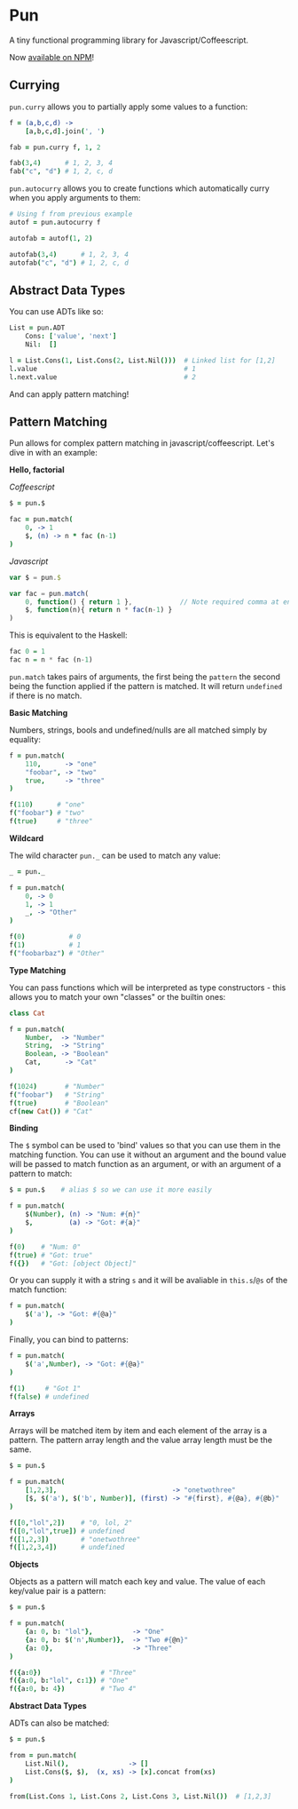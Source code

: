 Pun
===

A tiny functional programming library for Javascript/Coffeescript.

Now [available on NPM](https://www.npmjs.org/package/pun)!

Currying
---

`pun.curry` allows you to partially apply some values to a function:

```coffeescript
f = (a,b,c,d) ->
	[a,b,c,d].join(', ')

fab = pun.curry f, 1, 2

fab(3,4)      # 1, 2, 3, 4
fab("c", "d") # 1, 2, c, d
```

`pun.autocurry` allows you to create functions which automatically curry when you apply arguments to them:

```coffeescript
# Using f from previous example
autof = pun.autocurry f

autofab = autof(1, 2)

autofab(3,4)      # 1, 2, 3, 4
autofab("c", "d") # 1, 2, c, d
```

Abstract Data Types
---

You can use ADTs like so:

```coffeescript
List = pun.ADT
	Cons: ['value', 'next']
	Nil:  []

l = List.Cons(1, List.Cons(2, List.Nil()))  # Linked list for [1,2]
l.value                                     # 1
l.next.value                                # 2
```

And can apply pattern matching!

Pattern Matching
---

Pun allows for complex pattern matching in javascript/coffeescript. Let's dive in with an example:

**Hello, factorial**

_Coffeescript_

```coffeescript
$ = pun.$

fac = pun.match(
    0, -> 1
    $, (n) -> n * fac (n-1)
)
```

_Javascript_

```javascript
var $ = pun.$

var fac = pun.match(
    0, function() { return 1 },            // Note required comma at end of line
    $, function(n){ return n * fac(n-1) }
)
```

This is equivalent to the Haskell:

```haskell
fac 0 = 1
fac n = n * fac (n-1)
```

`pun.match` takes pairs of arguments, the first being the `pattern` the second being the function applied if the pattern is matched. It will return `undefined` if there is no match.

**Basic Matching**

Numbers, strings, bools and undefined/nulls are all matched simply by equality:

```coffeescript
f = pun.match(
	110,      -> "one"
	"foobar", -> "two"
	true,     -> "three"
)

f(110)      # "one"
f("foobar") # "two"
f(true)     # "three"
```

**Wildcard**

The wild character `pun._` can be used to match any value:

```coffeescript
_ = pun._

f = pun.match(
    0, -> 0
    1, -> 1
    _, -> "Other"
)

f(0)           # 0
f(1)           # 1
f("foobarbaz") # "Other"
```

**Type Matching**

You can pass functions which will be interpreted as type constructors - this allows you to match your own "classes" or the builtin ones:

```coffeescript
class Cat

f = pun.match(
	Number,  -> "Number"
	String,  -> "String"
	Boolean, -> "Boolean"
	Cat,      -> "Cat"
)

f(1024)       # "Number"
f("foobar")   # "String"
f(true)       # "Boolean"
cf(new Cat()) # "Cat"
```

**Binding**

The `$` symbol can be used to 'bind' values so that you can use them in the matching function. You can use it without an argument and the bound value will be passed to match function as an argument, or with an argument of a pattern to match:

```coffeescript
$ = pun.$    # alias $ so we can use it more easily

f = pun.match(
    $(Number), (n) -> "Num: #{n}"
    $,         (a) -> "Got: #{a}"
)

f(0)    # "Num: 0"
f(true) # "Got: true"
f({})   # "Got: [object Object]"
```

Or you can supply it with a string `s` and it will be avaliable in `this.s`/`@s` of the match function:

```coffeescript
f = pun.match(
    $('a'), -> "Got: #{@a}"
)
```

Finally, you can bind to patterns:

```coffeescript
f = pun.match(
	$('a',Number), -> "Got: #{@a}"
)

f(1)     # "Got 1"
f(false) # undefined
```

**Arrays**

Arrays will be matched item by item and each element of the array is a pattern. The pattern array length and the value array length must be the same.

```coffeescript
$ = pun.$

f = pun.match(
	[1,2,3],                             -> "onetwothree"
	[$, $('a'), $('b', Number)], (first) -> "#{first}, #{@a}, #{@b}" 
)

f([0,"lol",2])    # "0, lol, 2"
f([0,"lol",true]) # undefined
f([1,2,3])        # "onetwothree"
f([1,2,3,4])      # undefined
```

**Objects**

Objects as a pattern will match each key and value. The value of each key/value pair is a pattern:

```coffeescript
$ = pun.$

f = pun.match(
	{a: 0, b: "lol"},          -> "One"
	{a: 0, b: $('n',Number)},  -> "Two #{@n}"
	{a: 0},                    -> "Three"
)

f({a:0})               # "Three"
f({a:0, b:"lol", c:1}) # "One"
f({a:0, b: 4})         # "Two 4"
```

**Abstract Data Types**

ADTs can also be matched:

```coffeescript
$ = pun.$

from = pun.match(
	List.Nil(),               -> []
	List.Cons($, $),  (x, xs) -> [x].concat from(xs)
)

from(List.Cons 1, List.Cons 2, List.Cons 3, List.Nil())  # [1,2,3]
```
